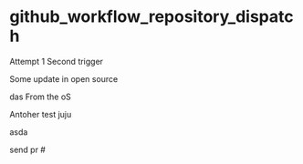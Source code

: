 # github_workflow_repository_dispatch

Attempt 1
Second trigger


Some update in open source

das
From the oS

Antoher test
juju

asda

send pr #
